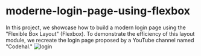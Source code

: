 # moderne-login-page-using-flexbox
In this project, we showcase how to build a modern login page using the "Flexible Box Layout" (Flexbox). To demonstrate the efficiency of this layout module, we recreate the login page proposed by a YouTube channel named "Codehal."
 ![login](https://github.com/ouss28/moderne-login-page-using-flexbox/assets/71531185/0449d64e-bfc5-4088-9dc0-dd1d41d8762a)
